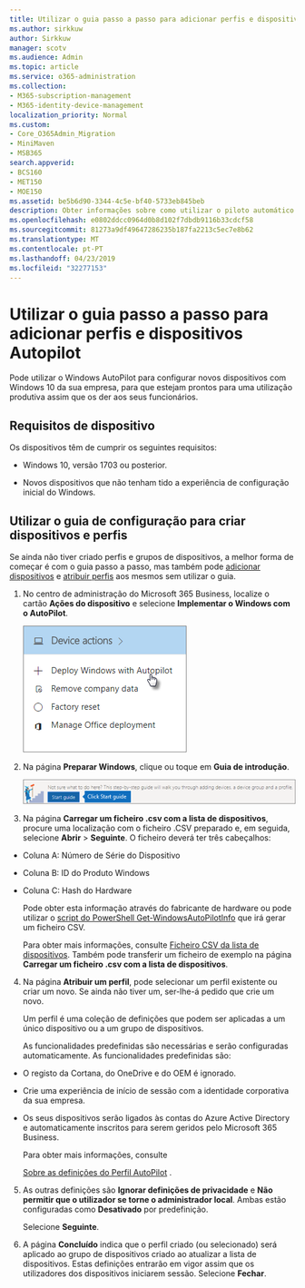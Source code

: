 ```yaml
---
title: Utilizar o guia passo a passo para adicionar perfis e dispositivos Autopilot
ms.author: sirkkuw
author: Sirkkuw
manager: scotv
ms.audience: Admin
ms.topic: article
ms.service: o365-administration
ms.collection:
- M365-subscription-management
- M365-identity-device-management
localization_priority: Normal
ms.custom:
- Core_O365Admin_Migration
- MiniMaven
- MSB365
search.appverid:
- BCS160
- MET150
- MOE150
ms.assetid: be5b6d90-3344-4c5e-bf40-5733eb845beb
description: Obter informações sobre como utilizar o piloto automático do Windows para configurar novos dispositivos Windows 10 para a sua empresa.
ms.openlocfilehash: e0802ddcc0964d0b8d102f7dbdb9116b33cdcf58
ms.sourcegitcommit: 81273a9df49647286235b187fa2213c5ec7e8b62
ms.translationtype: MT
ms.contentlocale: pt-PT
ms.lasthandoff: 04/23/2019
ms.locfileid: "32277153"
---
```

# <a name="use-the-step-by-step-guide-to-add-autopilot-devices-and-profile"></a>Utilizar o guia passo a passo para adicionar perfis e dispositivos Autopilot

Pode utilizar o Windows AutoPilot para configurar novos dispositivos com Windows 10 da sua empresa, para que estejam prontos para uma utilização produtiva assim que os der aos seus funcionários.
  
## <a name="device-requirements"></a>Requisitos de dispositivo

Os dispositivos têm de cumprir os seguintes requisitos:
  
- Windows 10, versão 1703 ou posterior.
    
- Novos dispositivos que não tenham tido a experiência de configuração inicial do Windows.
    
## <a name="use-the-setup-guide-to-create-devices-and-profiles"></a>Utilizar o guia de configuração para criar dispositivos e perfis

Se ainda não tiver criado perfis e grupos de dispositivos, a melhor forma de começar é com o guia passo a passo, mas também pode [adicionar dispositivos](create-and-edit-autopilot-devices.md) e [atribuir perfis](create-and-edit-autopilot-profiles.md) aos mesmos sem utilizar o guia. 
  
1. No centro de administração do Microsoft 365 Business, localize o cartão **Ações do dispositivo** e selecione **Implementar o Windows com o AutoPilot**.
    
    ![On the Device actions card, choose Deploy Windows with Autopilot.](media/160d5c2a-11a8-48f9-a8aa-70f084b85448.png)
  
2. Na página **Preparar Windows**, clique ou toque em **Guia de introdução**.
    
    ![Click Start guide for step-by-step instructions for Autopilot.](media/31662655-d1e6-437d-87ea-c0dec5da56f7.png)
  
3. Na página **Carregar um ficheiro .csv com a lista de dispositivos**, procure uma localização com o ficheiro .CSV preparado e, em seguida, selecione **Abrir** \> **Seguinte**. O ficheiro deverá ter três cabeçalhos:
    
  - Coluna A: Número de Série do Dispositivo
    
  - Coluna B: ID do Produto Windows
    
  - Coluna C: Hash do Hardware
    
    Pode obter esta informação através do fabricante de hardware ou pode utilizar o [script do PowerShell Get-WindowsAutoPilotInfo](https://www.powershellgallery.com/packages/Get-WindowsAutoPilotInfo) que irá gerar um ficheiro CSV. 
    
    Para obter mais informações, consulte [Ficheiro CSV da lista de dispositivos](https://support.office.com/article/932e3676-2491-49f0-9177-d893d2f5276e). Também pode transferir um ficheiro de exemplo na página **Carregar um ficheiro .csv com a lista de dispositivos**. 
    
4. Na página **Atribuir um perfil**, pode selecionar um perfil existente ou criar um novo. Se ainda não tiver um, ser-lhe-á pedido que crie um novo. 
    
    Um perfil é uma coleção de definições que podem ser aplicadas a um único dispositivo ou a um grupo de dispositivos.
    
    As funcionalidades predefinidas são necessárias e serão configuradas automaticamente. As funcionalidades predefinidas são:
    
  - O registo da Cortana, do OneDrive e do OEM é ignorado.
    
  - Crie uma experiência de início de sessão com a identidade corporativa da sua empresa.
    
  - Os seus dispositivos serão ligados às contas do Azure Active Directory e automaticamente inscritos para serem geridos pelo Microsoft 365 Business.
    
    Para obter mais informações, consulte
    
    [Sobre as definições do Perfil AutoPilot](autopilot-profile-settings.md) . 
    
5. As outras definições são **Ignorar definições de privacidade** e **Não permitir que o utilizador se torne o administrador local**. Ambas estão configuradas como **Desativado** por predefinição. 
    
    Selecione **Seguinte**.
    
6. A página **Concluído** indica que o perfil criado (ou selecionado) será aplicado ao grupo de dispositivos criado ao atualizar a lista de dispositivos. Estas definições entrarão em vigor assim que os utilizadores dos dispositivos iniciarem sessão. Selecione **Fechar**.
    